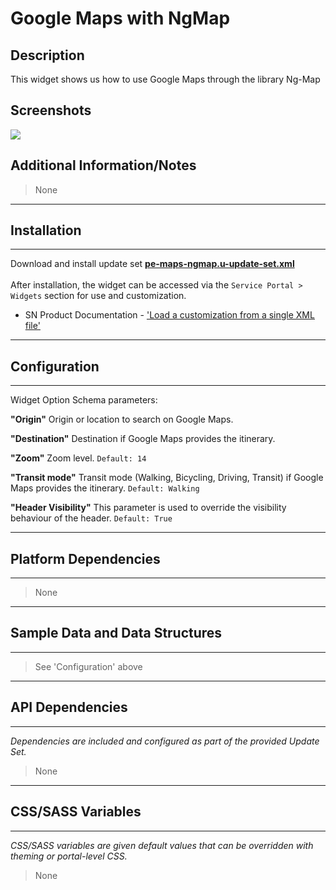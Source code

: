 # Google Maps with NgMap

## Description

This widget shows us how to use Google Maps through the library Ng-Map

## Screenshots
![](../images/pe-maps-ngmap.gif)
<br/>
## Additional Information/Notes
> None
---
## Installation
---
Download and install update set **[pe-maps-ngmap.u-update-set.xml](https://github.com/platform-experience/serviceportal-widget-library/blob/master/pe-maps-ngmap/pe-maps-ngmap.u-update-set.xml)** <br/><br/>
After installation, the widget can be accessed via the `Service Portal > Widgets` section for use and customization.<br/>
* SN Product Documentation - ['Load a customization from a single XML file'](https://docs.servicenow.com/bundle/istanbul-application-development/page/build/system-update-sets/task/t_LoadCustomizationsFromAnXMLFile.html)

---
## Configuration
---
Widget Option Schema parameters:<br/>

**"Origin"** Origin or location to search on Google Maps.<br/>

**"Destination"** Destination if Google Maps provides the itinerary.<br/>

**"Zoom"** Zoom level. `Default: 14`<br/>

**"Transit mode"** Transit mode (Walking, Bicycling, Driving, Transit) if Google Maps provides the itinerary.
`Default: Walking`<br/>

**"Header Visibility"** This parameter is used to override the visibility behaviour of the header.
 `Default: True`<br/>

---
## Platform Dependencies
---
> None
---
## Sample Data and Data Structures
---
> See 'Configuration' above

---
## API Dependencies
---
<i>Dependencies are included and configured as part of the provided Update Set.</i>
> None
---
## CSS/SASS Variables
---
_CSS/SASS variables are given default values that can be overridden with theming or portal-level CSS._
> None